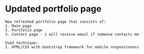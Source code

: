 # Updated portfolio page

```
New refreshed portfolio page that consists of:
1. Main page
2. Portfolio page
3. Contact page - i will receive email if someone contacts me
```
```
Used technique:
1. HTML/CSS with bootstrap framework for mobile responsivness
```

```

 
